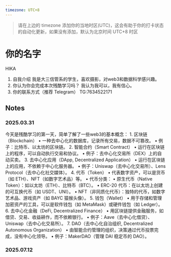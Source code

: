```yaml
---
timezone: UTC+8
---
```


> 请在上边的 timezone 添加你的当地时区(UTC)，这会有助于你的打卡状态的自动化更新，如果没有添加，默认为北京时间 UTC+8 时区


# 你的名字
HIKA
1. 自我介绍
我是大三信管系的学生，喜欢摄影，对web3和数据科学感兴趣。
2. 你认为你会完成本次残酷学习吗？
我认为我可以，我有信心。
3. 你的联系方式（推荐 Telegram）
TG:7634522171
## Notes

<!-- Content_START -->

### 2025.03.31

今天是残酷学习的第一天，简单了解了一些web3的基本概念：
	1.	区块链（Blockchain）
	•	一种去中心化的数据库，记录所有交易，数据不可篡改。
	•	例子：比特币、以太坊的区块链。
	2.	智能合约（Smart Contract）
	•	运行在区块链上的程序，可以自动执行交易和协议。
	•	例子：去中心化交易所（DEX）上的自动买卖。
	3.	去中心化应用（DApp, Decentralized Application）
	•	运行在区块链上的应用，不依赖于中心化服务器。
	•	例子：Uniswap（去中心化交易所）、Lens Protocol（去中心化社交媒体）。
	4.	代币（Token）
	•	代表数字资产，可以是货币（如 ETH）、NFT（如数字艺术品）等。
	•	代币分类：
	•	原生代币（Native Token）：如以太坊（ETH）、比特币（BTC）。
	•	ERC-20 代币：在以太坊上创建的可互换代币（如 USDT、UNI）。
	•	NFT（非同质化代币）：独特的代币，如数字艺术品、游戏资产（如 BAYC 猿猴头像）。
	5.	钱包（Wallet）
	•	用于存储和管理加密资产的工具，可以是软件钱包（如 MetaMask）或硬件钱包（如 Ledger）。
	6.	去中心化金融（DeFi, Decentralized Finance）
	•	用区块链提供金融服务，如借贷、交易、收益耕作，而不依赖银行。
	•	例子：Aave（去中心化借贷）、Uniswap（去中心化交易所）。
	7.	DAO（去中心化自治组织, Decentralized Autonomous Organization）
	•	由智能合约管理的组织，决策通过代币投票完成，没有中心化领导。
	•	例子：MakerDAO（管理 DAI 稳定币的 DAO）。

### 2025.07.12

<!-- Content_END -->
